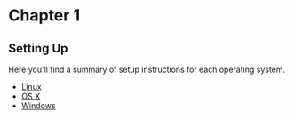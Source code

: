 Chapter 1
===

Setting Up
---

Here you'll find a summary of setup instructions for each operating system.

- [Linux](linux_setup.md)
- [OS X](osx_setup.md)
- [Windows]()